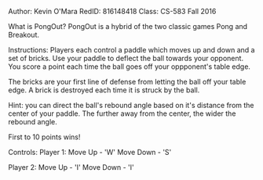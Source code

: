 Author: Kevin O'Mara
RedID: 816148418
Class: CS-583 Fall 2016

What is PongOut?
PongOut is a hybrid of the two classic games Pong and Breakout.

Instructions:
Players each control a paddle which moves up and down and a set of bricks. Use
your paddle to deflect the ball towards your opponent. You score a point each
time the ball goes off your oppponent's table edge.

The bricks are your first line of defense from letting the ball off your table
edge. A brick is destroyed each time it is struck by the ball.

Hint: you can direct the ball's rebound angle based on it's distance from the
center of your paddle. The further away from the center, the wider the rebound
angle.

First to 10 points wins!

Controls:
Player 1:
Move Up - 'W'
Move Down - 'S'

Player 2:
Move Up - 'I'
Move Down - 'I'
